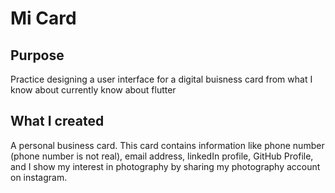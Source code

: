 # Mi Card

## Purpose

Practice designing a user interface for a digital buisness card from what I know about currently know about flutter 

## What I created

A personal business card. This card contains information like phone number (phone number is not real), email address, linkedIn profile, GitHub Profile, and I show my interest in photography by sharing my photography account on instagram.





